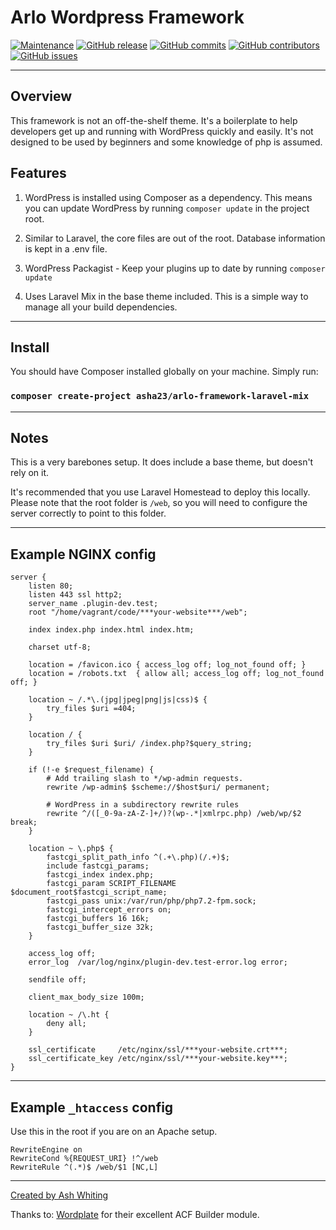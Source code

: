 # Arlo Wordpress Framework

[![Maintenance](https://img.shields.io/badge/Maintained%3F-yes-green.svg)](https://GitHub.com/Naereen/StrapDown.js/graphs/commit-activity) [![GitHub release](https://img.shields.io/github/release/Naereen/StrapDown.js.svg)](https://GitHub.com/Naereen/StrapDown.js/releases/) [![GitHub commits](https://img.shields.io/github/commits-since/Naereen/StrapDown.js/v1.0.0.svg)](https://GitHub.com/Naereen/StrapDown.js/commit/) [![GitHub contributors](https://img.shields.io/github/contributors/Naereen/StrapDown.js.svg)](https://GitHub.com/Naereen/StrapDown.js/graphs/contributors/) [![GitHub issues](https://img.shields.io/github/issues/Naereen/StrapDown.js.svg)](https://GitHub.com/Naereen/StrapDown.js/issues/)
___

## Overview

This framework is not an off-the-shelf theme. It's a boilerplate to help developers get up and running with WordPress quickly and easily. It's not designed to be used by beginners and some knowledge of php is assumed.

## Features

1. WordPress is installed using Composer as a dependency. This means you can update WordPress by running ```composer update``` in the project root.

1. Similar to Laravel, the core files are out of the root. Database information is kept in a .env file.

3. WordPress Packagist - Keep your plugins up to date by running ```composer update```

4. Uses Laravel Mix in the base theme included. This is a simple way to manage all your build dependencies.

___

## Install

You should have Composer installed globally on your machine. Simply run:

### ```composer create-project asha23/arlo-framework-laravel-mix```

___

## Notes

This is a very barebones setup. It does include a base theme, but doesn't rely on it.

It's recommended that you use Laravel Homestead to deploy this locally. Please note that the root folder is ```/web```, so you will need to configure the server correctly to point to this folder.

___

## Example NGINX config

```
server {
    listen 80;
    listen 443 ssl http2;
    server_name .plugin-dev.test;
    root "/home/vagrant/code/***your-website***/web";

    index index.php index.html index.htm;

    charset utf-8;

    location = /favicon.ico { access_log off; log_not_found off; }
    location = /robots.txt  { allow all; access_log off; log_not_found off; }

    location ~ /.*\.(jpg|jpeg|png|js|css)$ {
        try_files $uri =404;
    }

    location / {
        try_files $uri $uri/ /index.php?$query_string;
    }

    if (!-e $request_filename) {
        # Add trailing slash to */wp-admin requests.
        rewrite /wp-admin$ $scheme://$host$uri/ permanent;

        # WordPress in a subdirectory rewrite rules
        rewrite ^/([_0-9a-zA-Z-]+/)?(wp-.*|xmlrpc.php) /web/wp/$2 break;
    }

    location ~ \.php$ {
        fastcgi_split_path_info ^(.+\.php)(/.+)$;
        include fastcgi_params;
        fastcgi_index index.php;
        fastcgi_param SCRIPT_FILENAME $document_root$fastcgi_script_name;
        fastcgi_pass unix:/var/run/php/php7.2-fpm.sock;
        fastcgi_intercept_errors on;
        fastcgi_buffers 16 16k;
        fastcgi_buffer_size 32k;
    }

    access_log off;
    error_log  /var/log/nginx/plugin-dev.test-error.log error;

    sendfile off;

    client_max_body_size 100m;

    location ~ /\.ht {
        deny all;
    }

    ssl_certificate     /etc/nginx/ssl/***your-website.crt***;
    ssl_certificate_key /etc/nginx/ssl/***your-website.key***;
}
```
___

## Example ```_htaccess``` config

Use this in the root if you are on an Apache setup.

```
RewriteEngine on
RewriteCond %{REQUEST_URI} !^/web
RewriteRule ^(.*)$ /web/$1 [NC,L]
```

___

[Created by Ash Whiting](http://ashwhiting.com)

Thanks to: [Wordplate](https://github.com/wordplate) for their excellent ACF Builder module.
